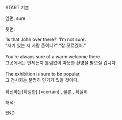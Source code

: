 START
기본

앞면:
sure


뒷면:
<div>‘Is that John over there?’ ‘I’m not sure’. </div><div>“저기 있는 저 사람 존이니?” “잘 모르겠어.”</div><div><br></div><div><div>You’re always sure of a warm welcome there. </div><div>그곳에서는 언제든지 틀림없이 따뜻한 환영을 받으실 겁니다.</div></div><div><br></div><div><div>The exhibition is sure to be popular. </div><div>그 전시회는 분명히 인기가 있을 것이다.</div></div><div><br></div><div>확신하는[확실한] (=certain) , 물론 , 확실히</div>


해석:
<!--ID: 1746614454809-->
END